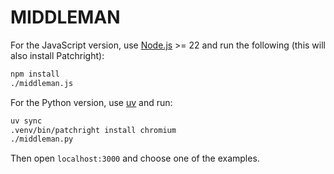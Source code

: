 # MIDDLEMAN

For the JavaScript version, use [Node.js](https://nodejs.org) >= 22 and run the following (this will also install Patchright):

```bash
npm install
./middleman.js
```

For the Python version, use [uv](https://docs.astral.sh/uv) and run:

```bash
uv sync
.venv/bin/patchright install chromium
./middleman.py
```

Then open `localhost:3000` and choose one of the examples.

